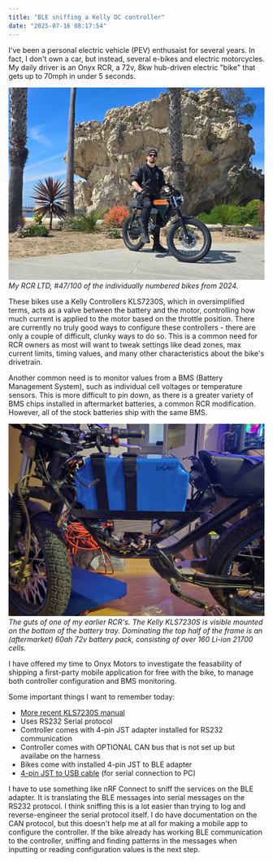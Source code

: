 ```yaml
---
title: "BLE sniffing a Kelly DC controller"
date: "2025-07-16 08:17:54"
---
```


I've been a personal electric vehicle (PEV) enthusaist for several years. In fact, I don't own a car, but instead, several e-bikes and electric motorcycles. My daily driver is an Onyx RCR, a 72v, 8kw hub-driven electric "bike" that gets up to 70mph in under 5 seconds.

<img src="../images/rcr1.png" alt="Me on my RCR LTD" width=800 />
<i>My RCR LTD, #47/100 of the individually numbered bikes from 2024.</i>

These bikes use a Kelly Controllers KLS7230S, which in oversimplified terms, acts as a valve between the battery and the motor, controlling how much current is applied to the motor based on the throttle position. There are currently no truly good ways to configure these controllers - there are only a couple of difficult, clunky ways to do so. This is a common need for RCR owners as most will want to tweak settings like dead zones, max current limits, timing values, and many other characteristics about the bike's drivetrain.

Another common need is to monitor values from a BMS (Battery Management System), such as individual cell voltages or temperature sensors. This is more difficult to pin down, as there is a greater variety of BMS chips installed in aftermarket batteries, a common RCR modification. However, all of the stock batteries ship with the same BMS.

<img src="../images/rcrguts.jpg" alt="RCR guts" width=800 />
<i>The guts of one of my earlier RCR's. The Kelly KLS7230S is visible mounted on the bottom of the battery tray. Dominating the top half of the frame is an (aftermarket) 60ah 72v battery pack, consisting of over 160 Li-ion 21700 cells.</i>

I have offered my time to Onyx Motors to investigate the feasability of shipping a first-party mobile application for free with the bike, to manage both controller configuration and BMS monitoring.

Some important things I want to remember today:

- <a href="https://media.kellycontroller.com/new/Kelly-Cheetah-series-KLS-SUserManualV2.12-1.pdf">More recent KLS7230S manual</a>
- Uses RS232 Serial protocol
- Controller comes with 4-pin JST adapter installed for RS232 communication
- Controller comes with OPTIONAL CAN bus that is not set up but availabe on the harness
- Bikes come with installed 4-pin JST to BLE adapter
- <a href="https://www.electricvelocitypnw.com/product/kelly-programming-cable">4-pin JST to USB cable</a> (for serial connection to PC)

I have to use something like nRF Connect to sniff the services on the BLE adapter. It is translating the BLE messages into serial messages on the RS232 protocol. I think sniffing this is a lot easier than trying to log and reverse-engineer the serial protocol itself. I do have documentation on the CAN protocol, but this doesn't help me at all for making a mobile app to configure the controller. If the bike already has working BLE communication to the controller, sniffing and finding patterns in the messages when inputting or reading configuration values is the next step.
